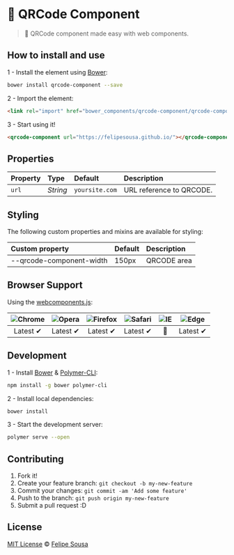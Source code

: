 # :space_invader: QRCode Component

> :space_invader: QRCode component made easy with web components.

## How to install and use

1 - Install the element using [Bower](http://bower.io/):

```sh
bower install qrcode-component --save
```

2 -  Import the element:

```html
<link rel="import" href="bower_components/qrcode-component/qrcode-component.html">
```

3 - Start using it!
```html
<qrcode-component url="https://felipesousa.github.io/"></qrcode-component>
```

## Properties

Property  | Type        | Default   | Description
:---      |:---         |:---       |:---
`url`    | *String*    | `yoursite.com`       | URL reference to QRCODE.

## Styling

The following custom properties and mixins are available for styling:

Custom property             | Default  | Description
:---                        |:---      |:---
--qrcode-component-width | 150px | QRCODE area 

## Browser Support

Using the [webcomponents.js](https://github.com/WebComponents/webcomponentsjs):

 ![Chrome](https://cdnjs.cloudflare.com/ajax/libs/browser-logos/39.2.2/chrome/chrome_48x48.png) | ![Opera](https://cdnjs.cloudflare.com/ajax/libs/browser-logos/39.2.2/opera/opera_48x48.png) | ![Firefox](https://cdnjs.cloudflare.com/ajax/libs/browser-logos/39.2.2/firefox/firefox_48x48.png) | ![Safari](https://cdnjs.cloudflare.com/ajax/libs/browser-logos/39.2.2/safari/safari_48x48.png) |![IE](https://cdnjs.cloudflare.com/ajax/libs/browser-logos/39.2.2/archive/internet-explorer_9-11/internet-explorer_9-11_48x48.png) |  ![Edge](https://cdnjs.cloudflare.com/ajax/libs/browser-logos/39.2.2/edge/edge_48x48.png) |
:---: | :---: | :---: | :---: | :---: | :---: |
Latest ✔ | Latest ✔ | Latest ✔ | Latest ✔ | 🚫 | Latest ✔

## Development

1 - Install [Bower](http://bower.io/) & [Polymer-CLI](https://www.polymer-project.org/1.0/docs/tools/polymer-cli):

```sh
npm install -g bower polymer-cli
```

2 - Install local dependencies:

```sh
bower install
```

3 - Start the development server:

```sh
polymer serve --open
```

## Contributing

1. Fork it!
2. Create your feature branch: `git checkout -b my-new-feature`
3. Commit your changes: `git commit -am 'Add some feature'`
4. Push to the branch: `git push origin my-new-feature`
5. Submit a pull request :D

## License

[MIT License](https://github.com/felipesousa/qrcode-component/blob/master/LICENSE) © [Felipe Sousa](https://felipesousa.github.io/)

